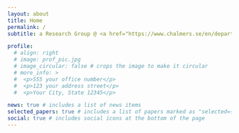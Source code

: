 ```yaml
---
layout: about
title: Home
permalink: /
subtitle: a Research Group @ <a href="https://www.chalmers.se/en/departments/cse/our-research/data-science-and-ai/"> Division of Data Science and AI </a>, <a href="https://www.chalmers.se"> Chalmers University of Technology</a> in <i class="fa-solid fa-cloud-rain"></i> Gothenburg <i class="fa-solid fa-rainbow"></i> , Sweden; kickstarted by <a href="https://wasp-hs.org">WASP-HS</a>. 

profile:
  # align: right
  # image: prof_pic.jpg
  # image_circular: false # crops the image to make it circular
  # more_info: >
  #  <p>555 your office number</p>
  #  <p>123 your address street</p>
  #  <p>Your City, State 12345</p>

news: true # includes a list of news items
selected_papers: true # includes a list of papers marked as "selected={true}"
social: true # includes social icons at the bottom of the page
---
```

